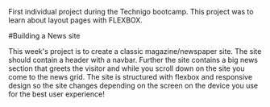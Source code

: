 First individual project during the Technigo bootcamp.
This project was to learn about layout pages with FLEXBOX.

#Building a News site

This week's project is to create a classic magazine/newspaper site. The site should contain a header with a navbar. Further the site contains a big news section that greets the visitor and while you scroll down on the site you come to the news grid. The site is structured with flexbox and responsive design so the site changes depending on the screen on the device you use for the best user experience!

